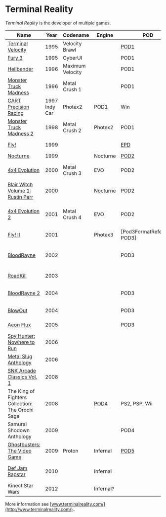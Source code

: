 # Terminal Reality

*Terminal Reality* is the developer of multiple games.

| Name                                     | Year | Codename         | Engine   | POD  | Platforms |
|------------------------------------------|------|------------------|----------|------|-------------|
| [Terminal Velocity](TerminalVelocity.md) | 1995 | Velocity Brawl   |          | [POD1](Pod1FormatReference.md) | DOS, Win |
| [Fury 3](Fury3.md)                       | 1995 | CyberUI          |          | POD1 | Win |
| [Hellbender](Hellbender.md)              | 1996 | Maximum Velocity |          | POD1 | Win |
| [Monster Truck Madness](MTM1.md)         | 1996 | Metal Crush 1    |          | POD1 | Win |
| [CART Precision Racing](CartPrecisionRacing.md) | 1997 Indy Car    | Photex2  | POD1 | Win |
| [Monster Truck Madness 2](MTM2.md)       | 1998 | Metal Crush 2    | Photex2  | POD1 | Win |
| [Fly!](Fly1.md)                          | 1999 |                  |          | [EPD](EpdFormatReference.md) | Win, MacOS |
| [Nocturne](Nocturne.md)                  | 1999 |                  | Nocturne | [POD2](Pod2FormatReference.md) | Win |
| [4x4 Evolution](4x4Evo1.md)              | 2000 | Metal Crush 3    | EVO      | POD2 | Win, MacOS, PS2, DC |
| [Blair Witch Volume 1: Rustin Parr](BlairWitch1.md) | 2000 |       | Nocturne | POD2 |  Win |
| [4x4 Evolution 2](4x4Evo2.md)            | 2001 | Metal Crush 4    | EVO      | POD2 | Win, MacOS, PS2, GC, Xbox |
| [Fly! II](Fly2.md)                       | 2001 |                  | Photex3  | [Pod3FormatReference POD3] | Win, MacOS |
| [BloodRayne](BloodRayne1.md)             | 2002 |                  |          | POD3 | Win, MacOS, PS2, GC, Xbox |
| [RoadKill](RoadKill.md)                  | 2003 |                  |          |      | PS2, GC, Xbox |
| [BloodRayne 2](BloodRayne2.md)           | 2004 |                  |          | POD3 | Win, Xbox, PS2 |
| [BlowOut](BlowOut.md)                    | 2004 |                  |          | POD3 | Win, PS2, GC, Xbox |
| [Aeon Flux](AeonFlux.md)                 | 2005 |                  |          | POD3 | PS2, Xbox |
| [Spy Hunter: Nowhere to Run](SpyHunter.md) | 2006 |                |          |      | Win, PS2, Xbox |
| [Metal Slug Anthology](MetalSlug.md)     | 2006 |                  |          |      | PS2, PSP, Wii |
| [SNK Arcade Classics Vol. 1](SnkArcade.md) | 2008 |                |          |      | PS2, PSP, Wii |
| The King of Fighters Collection: The Orochi Saga | 2008            |          | [POD4](Pod4FormatReference.md) | PS2, PSP, Wii |
| Samurai Shodown Anthology                | 2009 |                  |          | POD4 | PS2, PSP, Wii |
| [Ghostbusters: The Video Game](Ghostbusters.md) | 2009 | Proton    | Infernal | [POD5](Pod5FormatReference.md) | Win, PS3, Xbox360, PSP |
| [Def Jam Rapstar](DefJam.md)             | 2010 |                  | Infernal |      | PS3, Xbox360, Wii |
| Kinect Star Wars                         | 2012 |                  | Infernal? |     | Xbox360 |

More information see [www.terminalreality.com/](http://www.terminalreality.com/)..